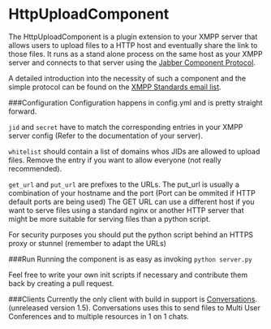 # HttpUploadComponent
The HttpUploadComponent is a plugin extension to your XMPP server that allows users to upload files to a HTTP host and eventually share the link to those files.
It runs as a stand alone process on the same host as your XMPP server and connects to that server using the [Jabber Component Protocol](http://xmpp.org/extensions/xep-0114.html).

A detailed introduction into the necessity of such a component and the simple protocol can be found on the [XMPP Standards email list](http://mail.jabber.org/pipermail/standards/2015-June/029969.html).

###Configuration
Configuration happens in config.yml and is pretty straight forward.

```jid``` and ```secret``` have to match the corresponding entries in your XMPP server config (Refer to the documentation of your server).

```whitelist``` should contain a list of domains whos JIDs are allowed to upload files. Remove the entry if you want to allow everyone (not really recommended).

```get_url``` and ```put_url``` are prefixes to the URLs. The put_url is usually a combination of your hostname and the port (Port can be ommited if HTTP default ports are being used) The GET URL can use a different host if you want to serve files using a standard nginx or another HTTP server that might be more suitable for serving files than a python script.

For security purposes you should put the python script behind an HTTPS proxy or stunnel (remember to adapt the URLs)

###Run
Running the component is as easy as invoking ```python server.py```

Feel free to write your own init scripts if necessary and contribute them back by creating a pull request.

###Clients
Currently the only client with build in support is [Conversations](http://conversations.im). (unreleased version 1.5). Conversations uses this to send files to Multi User Conferences and to multiple resources in 1 on 1 chats.
